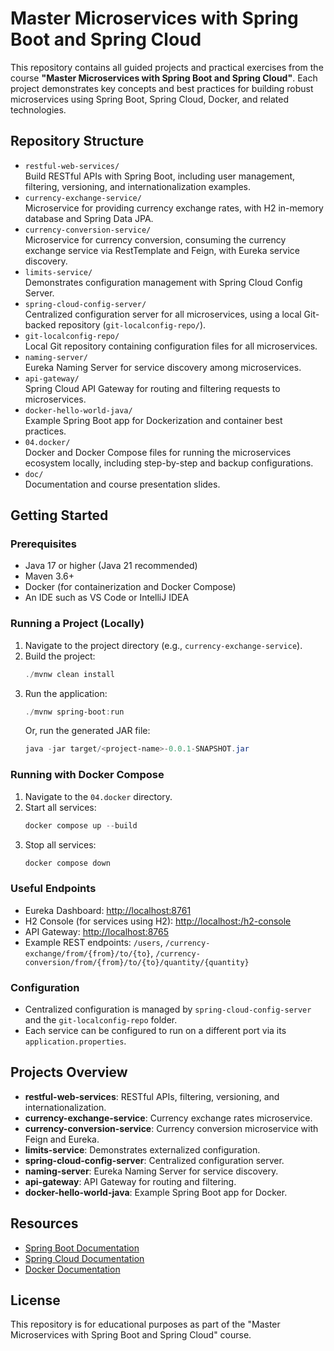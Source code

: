 # Master Microservices with Spring Boot and Spring Cloud

This repository contains all guided projects and practical exercises from the course **"Master Microservices with Spring Boot and Spring Cloud"**. Each project demonstrates key concepts and best practices for building robust microservices using Spring Boot, Spring Cloud, Docker, and related technologies.

## Repository Structure

- `restful-web-services/`  
  Build RESTful APIs with Spring Boot, including user management, filtering, versioning, and internationalization examples.
- `currency-exchange-service/`  
  Microservice for providing currency exchange rates, with H2 in-memory database and Spring Data JPA.
- `currency-conversion-service/`  
  Microservice for currency conversion, consuming the currency exchange service via RestTemplate and Feign, with Eureka service discovery.
- `limits-service/`  
  Demonstrates configuration management with Spring Cloud Config Server.
- `spring-cloud-config-server/`  
  Centralized configuration server for all microservices, using a local Git-backed repository (`git-localconfig-repo/`).
- `git-localconfig-repo/`  
  Local Git repository containing configuration files for all microservices.
- `naming-server/`  
  Eureka Naming Server for service discovery among microservices.
- `api-gateway/`  
  Spring Cloud API Gateway for routing and filtering requests to microservices.
- `docker-hello-world-java/`  
  Example Spring Boot app for Dockerization and container best practices.
- `04.docker/`  
  Docker and Docker Compose files for running the microservices ecosystem locally, including step-by-step and backup configurations.
- `doc/`  
  Documentation and course presentation slides.

## Getting Started

### Prerequisites
- Java 17 or higher (Java 21 recommended)
- Maven 3.6+
- Docker (for containerization and Docker Compose)
- An IDE such as VS Code or IntelliJ IDEA

### Running a Project (Locally)
1. Navigate to the project directory (e.g., `currency-exchange-service`).
2. Build the project:
   ```powershell
   ./mvnw clean install
   ```
3. Run the application:
   ```powershell
   ./mvnw spring-boot:run
   ```
   Or, run the generated JAR file:
   ```powershell
   java -jar target/<project-name>-0.0.1-SNAPSHOT.jar
   ```

### Running with Docker Compose
1. Navigate to the `04.docker` directory.
2. Start all services:
   ```powershell
   docker compose up --build
   ```
3. Stop all services:
   ```powershell
   docker compose down
   ```

### Useful Endpoints
- Eureka Dashboard: [http://localhost:8761](http://localhost:8761)
- H2 Console (for services using H2): [http://localhost:<port>/h2-console](http://localhost:<port>/h2-console)
- API Gateway: [http://localhost:8765](http://localhost:8765)
- Example REST endpoints: `/users`, `/currency-exchange/from/{from}/to/{to}`, `/currency-conversion/from/{from}/to/{to}/quantity/{quantity}`

### Configuration
- Centralized configuration is managed by `spring-cloud-config-server` and the `git-localconfig-repo` folder.
- Each service can be configured to run on a different port via its `application.properties`.

## Projects Overview
- **restful-web-services**: RESTful APIs, filtering, versioning, and internationalization.
- **currency-exchange-service**: Currency exchange rates microservice.
- **currency-conversion-service**: Currency conversion microservice with Feign and Eureka.
- **limits-service**: Demonstrates externalized configuration.
- **spring-cloud-config-server**: Centralized configuration server.
- **naming-server**: Eureka Naming Server for service discovery.
- **api-gateway**: API Gateway for routing and filtering.
- **docker-hello-world-java**: Example Spring Boot app for Docker.

## Resources
- [Spring Boot Documentation](https://spring.io/projects/spring-boot)
- [Spring Cloud Documentation](https://spring.io/projects/spring-cloud)
- [Docker Documentation](https://docs.docker.com/)

## License
This repository is for educational purposes as part of the "Master Microservices with Spring Boot and Spring Cloud" course.
